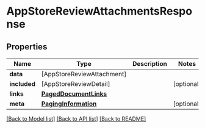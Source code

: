 # AppStoreReviewAttachmentsResponse

## Properties
Name | Type | Description | Notes
------------ | ------------- | ------------- | -------------
**data** | [AppStoreReviewAttachment] |  | 
**included** | [AppStoreReviewDetail] |  | [optional] 
**links** | [**PagedDocumentLinks**](PagedDocumentLinks.md) |  | 
**meta** | [**PagingInformation**](PagingInformation.md) |  | [optional] 

[[Back to Model list]](../README.md#documentation-for-models) [[Back to API list]](../README.md#documentation-for-api-endpoints) [[Back to README]](../README.md)


